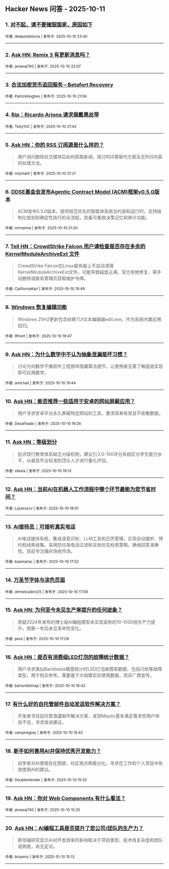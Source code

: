 ## Hacker News 问答 - 2025-10-11


### 1. [对不起，请不要摧毁国家，原因如下](https://news.ycombinator.com/item?id=45545037)

<sub>作者: deepstateiscia | 发布于: 2025-10-10 23:40</sub>

---

### 2. [Ask HN: Remix 3 有更新消息吗？](https://news.ycombinator.com/item?id=45544371)

<sub>作者: jerawaj740 | 发布于: 2025-10-10 22:07</sub>

---

### 3. [合法加密货币追回服务 – Betafort Recovery](https://news.ycombinator.com/item?id=45544290)

<sub>作者: PatrickHughes | 发布于: 2025-10-10 21:59</sub>

---

### 4. [Rip：Ricardo Arjona 请求佩戴黑丝带](https://news.ycombinator.com/item?id=45544117)

<sub>作者: Toby1VC | 发布于: 2025-10-10 21:42</sub>

---

### 5. [Ask HN：你的 RSS 订阅源是什么样的？](https://news.ycombinator.com/item?id=45543922)
> 用户询问删除社交媒体后如何获取新闻，探讨RSS等替代方案及无RSS内容的处理方法。

<sub>作者: rolymath | 发布于: 2025-10-10 21:21</sub>

---

### 6. [DDSE基金会发布Agentic Contract Model (ACM)框架v0.5.0版本](https://news.ycombinator.com/item?id=45543919)
> ACM发布0.5.0版本，提供规范优先的智能体系统合约层和运行时，支持结构化规划到确定性执行的全流程，具备可重放决策记忆和审计功能。

<sub>作者: mrmanna | 发布于: 2025-10-10 21:20</sub>

---

### 7. [Tell HN：CrowdStrike Falcon 用户请检查是否存在多余的 KernelModuleArchiveExt 文件](https://news.ycombinator.com/item?id=45543007)
> CrowdStrike Falcon在Linux服务器上不自动清理KernelModuleArchiveExt文件，可能导致磁盘占满。官方拒绝修复，需手动删除或联系管理员获取维护令牌。

<sub>作者: CaliforniaKarl | 发布于: 2025-10-10 19:49</sub>

---

### 8. [Windows 恢复编辑功能](https://news.ycombinator.com/item?id=45542991)
> Windows 25H2更新包含经典TUI文本编辑器edit.exe，作为系统内置应用回归。

<sub>作者: 9front | 发布于: 2025-10-10 19:47</sub>

---

### 9. [Ask HN：为什么数学中不认为抽象泄漏是坏习惯？](https://news.ycombinator.com/item?id=45542965)
> 讨论为何数学不像软件工程那样隐藏算法细节，让使用者无需了解底层实现即可应用数学。

<sub>作者: amichail | 发布于: 2025-10-10 19:44</sub>

---

### 10. [Ask HN：能否推荐一些适用于安卓的网站屏蔽应用？](https://news.ycombinator.com/item?id=45542753)
> 用户寻求安卓平台永久屏蔽特定网站的工具，要求简单有效且不收集数据。

<sub>作者: Desafinado | 发布于: 2025-10-10 19:26</sub>

---

### 11. [Ask HN：等级划分](https://news.ycombinator.com/item?id=45542634)
> 批评现行教育体系缺乏分级机制，建议引入0-100评分系统区分学生能力水平，从最低毕业标准到顶尖人才进行量化评估。

<sub>作者: silexia | 发布于: 2025-10-10 19:13</sub>

---

### 12. [Ask HN：当前AI在机器人工作流程中哪个环节最能为您节省时间？](https://news.ycombinator.com/item?id=45541890)

<sub>作者: Lazaruscv | 发布于: 2025-10-10 18:01</sub>

---

### 13. [AI接待员：可接听真实电话](https://news.ycombinator.com/item?id=45541794)
> AI电话接待系统，集成语音识别、LLM工具和日历管理，实现自动接听、预约和线索收集。采用防垃圾电话过滤和文档优先检索策略，确保回答准确性。目前专注婚庆场地市场。

<sub>作者: kaansarac | 发布于: 2025-10-10 17:52</sub>

---

### 14. [万圣节字体与涂色页面](https://news.ycombinator.com/item?id=45541247)

<sub>作者: ahmetcadirci25 | 发布于: 2025-10-10 17:09</sub>

---

### 15. [Ask HN: 为何至今未见生产率提升的任何迹象？](https://news.ycombinator.com/item?id=45541246)
> 质疑2024年发布的博士级AI编程模型未实现宣称的10-1000倍生产力提升，观察一年后未见革命性变化。

<sub>作者: pera | 发布于: 2025-10-10 17:09</sub>

---

### 16. [Ask HN：是否有消费级LED灯泡的故障统计数据？](https://news.ycombinator.com/item?id=45540903)
> 用户寻求类似Backblaze硬盘统计的LED灯泡故障率数据，包括闪烁等故障类型，用于购买参考。需要基于大规模实际使用数据，而非厂商宣传。

<sub>作者: bariumbitmap | 发布于: 2025-10-10 16:42</sub>

---

### 17. [有什么好的自托管邮件自动发送软件解决方案？](https://news.ycombinator.com/item?id=45540246)
> 开发者寻找自托管滴灌邮件解决方案，发现Mautic基本满足需求但用户体验不佳，寻求改进建议。

<sub>作者: vampiregrey | 发布于: 2025-10-10 15:42</sub>

---

### 18. [新手如何善用AI并保持优秀开发能力？](https://news.ycombinator.com/item?id=45540163)
> 初学者对AI使用存在困惑，社区观点两极分化。寻求在工作和个人项目中有效使用AI的建议。

<sub>作者: Doublentender | 发布于: 2025-10-10 15:35</sub>

---

### 19. [Ask HN：你对 Web Components 有什么看法？](https://news.ycombinator.com/item?id=45540083)

<sub>作者: jerawaj740 | 发布于: 2025-10-10 15:25</sub>

---

### 20. [Ask HN：AI编程工具是否提升了您公司/团队的生产力？](https://news.ycombinator.com/item?id=45539965)
> 斯坦福研究显示AI对开发效率的影响取决于项目类型、技术栈复杂度和团队成熟度，尚无定论。

<sub>作者: brianmz | 发布于: 2025-10-10 15:13</sub>

---
